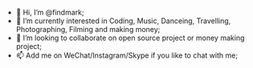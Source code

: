 - 👋 Hi, I’m @findmark;
- 👀 I’m currently interested in Coding, Music, Danceing, Travelling, Photographing, Filming and making money;
- 💞️ I’m looking to collaborate on open source project or money making project;
- 📫 Add me on WeChat/Instagram/Skype if you like to chat with me;

<!---
findmark/findmark is a ✨ special ✨ repository because its `README.md` (this file) appears on your GitHub profile.
You can click the Preview link to take a look at your changes.
--->
